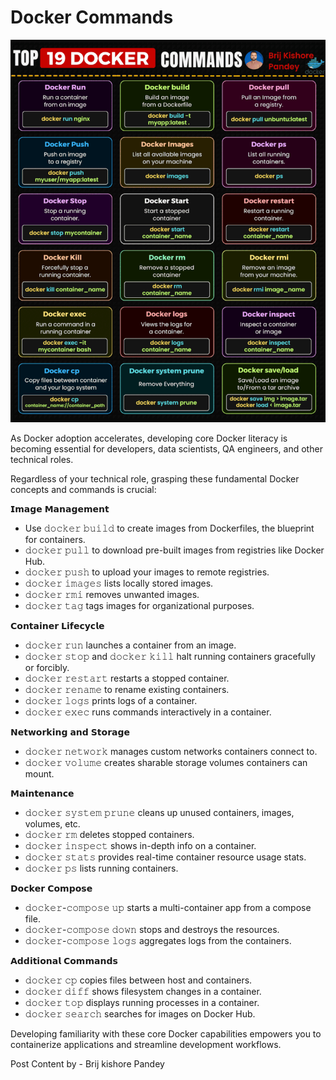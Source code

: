 # Docker Commands

![Banner](../images/DockerCommands.gif)

As Docker adoption accelerates, developing core Docker literacy is becoming essential for developers, data scientists, QA engineers, and other technical roles.

Regardless of your technical role, grasping these fundamental Docker concepts and commands is crucial:

𝗜𝗺𝗮𝗴𝗲 𝗠𝗮𝗻𝗮𝗴𝗲𝗺𝗲𝗻𝘁
- Use 𝚍𝚘𝚌𝚔𝚎𝚛 𝚋𝚞𝚒𝚕𝚍 to create images from Dockerfiles, the blueprint for containers.
- 𝚍𝚘𝚌𝚔𝚎𝚛 𝚙𝚞𝚕𝚕 to download pre-built images from registries like Docker Hub.
- 𝚍𝚘𝚌𝚔𝚎𝚛 𝚙𝚞𝚜𝚑 to upload your images to remote registries.
- 𝚍𝚘𝚌𝚔𝚎𝚛 𝚒𝚖𝚊𝚐𝚎𝚜 lists locally stored images.
- 𝚍𝚘𝚌𝚔𝚎𝚛 𝚛𝚖𝚒 removes unwanted images.
- 𝚍𝚘𝚌𝚔𝚎𝚛 𝚝𝚊𝚐 tags images for organizational purposes.

𝗖𝗼𝗻𝘁𝗮𝗶𝗻𝗲𝗿 𝗟𝗶𝗳𝗲𝗰𝘆𝗰𝗹𝗲
- 𝚍𝚘𝚌𝚔𝚎𝚛 𝚛𝚞𝚗 launches a container from an image.
- 𝚍𝚘𝚌𝚔𝚎𝚛 𝚜𝚝𝚘𝚙 and 𝚍𝚘𝚌𝚔𝚎𝚛 𝚔𝚒𝚕𝚕 halt running containers gracefully or forcibly.
- 𝚍𝚘𝚌𝚔𝚎𝚛 𝚛𝚎𝚜𝚝𝚊𝚛𝚝 restarts a stopped container.
- 𝚍𝚘𝚌𝚔𝚎𝚛 𝚛𝚎𝚗𝚊𝚖𝚎 to rename existing containers.
- 𝚍𝚘𝚌𝚔𝚎𝚛 𝚕𝚘𝚐𝚜 prints logs of a container.
- 𝚍𝚘𝚌𝚔𝚎𝚛 𝚎𝚡𝚎𝚌 runs commands interactively in a container.

𝗡𝗲𝘁𝘄𝗼𝗿𝗸𝗶𝗻𝗴 𝗮𝗻𝗱 𝗦𝘁𝗼𝗿𝗮𝗴𝗲
- 𝚍𝚘𝚌𝚔𝚎𝚛 𝚗𝚎𝚝𝚠𝚘𝚛𝚔 manages custom networks containers connect to.
- 𝚍𝚘𝚌𝚔𝚎𝚛 𝚟𝚘𝚕𝚞𝚖𝚎 creates sharable storage volumes containers can mount.

𝗠𝗮𝗶𝗻𝘁𝗲𝗻𝗮𝗻𝗰𝗲
- 𝚍𝚘𝚌𝚔𝚎𝚛 𝚜𝚢𝚜𝚝𝚎𝚖 𝚙𝚛𝚞𝚗𝚎 cleans up unused containers, images, volumes, etc.
- 𝚍𝚘𝚌𝚔𝚎𝚛 𝚛𝚖 deletes stopped containers.
- 𝚍𝚘𝚌𝚔𝚎𝚛 𝚒𝚗𝚜𝚙𝚎𝚌𝚝 shows in-depth info on a container.
- 𝚍𝚘𝚌𝚔𝚎𝚛 𝚜𝚝𝚊𝚝𝚜 provides real-time container resource usage stats.
- 𝚍𝚘𝚌𝚔𝚎𝚛 𝚙𝚜 lists running containers.

𝗗𝗼𝗰𝗸𝗲𝗿 𝗖𝗼𝗺𝗽𝗼𝘀𝗲
- 𝚍𝚘𝚌𝚔𝚎𝚛-𝚌𝚘𝚖𝚙𝚘𝚜𝚎 𝚞𝚙 starts a multi-container app from a compose file.
- 𝚍𝚘𝚌𝚔𝚎𝚛-𝚌𝚘𝚖𝚙𝚘𝚜𝚎 𝚍𝚘𝚠𝚗 stops and destroys the resources.
- 𝚍𝚘𝚌𝚔𝚎𝚛-𝚌𝚘𝚖𝚙𝚘𝚜𝚎 𝚕𝚘𝚐𝚜 aggregates logs from the containers.

𝗔𝗱𝗱𝗶𝘁𝗶𝗼𝗻𝗮𝗹 𝗖𝗼𝗺𝗺𝗮𝗻𝗱𝘀
- 𝚍𝚘𝚌𝚔𝚎𝚛 𝚌𝚙 copies files between host and containers.
- 𝚍𝚘𝚌𝚔𝚎𝚛 𝚍𝚒𝚏𝚏 shows filesystem changes in a container.
- 𝚍𝚘𝚌𝚔𝚎𝚛 𝚝𝚘𝚙 displays running processes in a container.
- 𝚍𝚘𝚌𝚔𝚎𝚛 𝚜𝚎𝚊𝚛𝚌𝚑 searches for images on Docker Hub.

Developing familiarity with these core Docker capabilities empowers you to containerize applications and streamline development workflows.

Post Content by - Brij kishore Pandey


